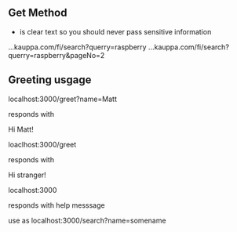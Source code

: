 ## Get Method
- is clear text so you should never pass sensitive information

...kauppa.com/fi/search?querry=raspberry 
...kauppa.com/fi/search?querry=raspberry&pageNo=2

## Greeting usgage

localhost:3000/greet?name=Matt

responds with

Hi Matt!

loaclhost:3000/greet

responds with

Hi stranger!

localhost:3000

responds with help messsage

use as localhost:3000/search?name=somename